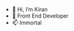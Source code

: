 - 👋 Hi, I’m Kiran
- 🌱 Front End Developer
- 📫 Immortal 

<!---
Nexus0071/Nexus0071 is a ✨ special ✨ repository because its `README.md` (this file) appears on your GitHub profile.
You can click the Preview link to take a look at your changes.
--->
